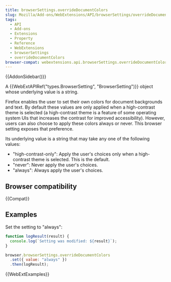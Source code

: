 ```yaml
---
title: browserSettings.overrideDocumentColors
slug: Mozilla/Add-ons/WebExtensions/API/browserSettings/overrideDocumentColors
tags:
  - API
  - Add-ons
  - Extensions
  - Property
  - Reference
  - WebExtensions
  - browserSettings
  - overrideDocumentColors
browser-compat: webextensions.api.browserSettings.overrideDocumentColors
---
```


{{AddonSidebar()}}

A {{WebExtAPIRef("types.BrowserSetting", "BrowserSetting")}} object whose underlying value is a string.

Firefox enables the user to set their own colors for document backgrounds and text. By default these values are only applied when a high-contrast theme is selected (a high-contrast theme is a feature of some operating system UIs that increases the contrast for improved accessibility). However, users can also choose to apply these colors always or never. This browser setting exposes that preference.

Its underlying value is a string that may take any one of the following values:

- "high-contrast-only": Apply the user's choices only when a high-contrast theme is selected. This is the default.
- "never": Never apply the user's choices.
- "always": Always apply the user's choices.

## Browser compatibility

{{Compat}}

## Examples

Set the setting to "always":

```js
function logResult(result) {
  console.log(`Setting was modified: ${result}`);
}

browser.browserSettings.overrideDocumentColors
  .set({ value: "always" })
  .then(logResult);
```

{{WebExtExamples}}
